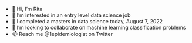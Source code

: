 - 👋 Hi, I’m Rita
- 👀 I’m interested in an entry level data science job
- 🌱 I completed a masters in data science today, August 7, 2022
- 💞️ I’m looking to collaborate on machine learning classification problems
- 📫 Reach me @1epidemiologist on Twitter

<!---
keepswimming/keepswimming is a ✨ special ✨ repository because its `README.md` (this file) appears on your GitHub profile.
You can click the Preview link to take a look at your changes.
--->
